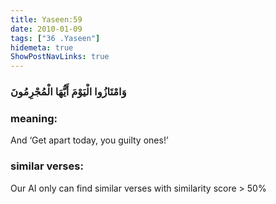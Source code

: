 ```yaml
---
title: Yaseen:59
date: 2010-01-09
tags: ["36 .Yaseen"]
hidemeta: true 
ShowPostNavLinks: true 
---
```

### وَامْتَازُوا الْيَوْمَ أَيُّهَا الْمُجْرِمُونَ
### meaning: 
And ‘Get apart today, you guilty ones!’
### similar verses: 

Our AI only can find similar verses with similarity score > 50% 




